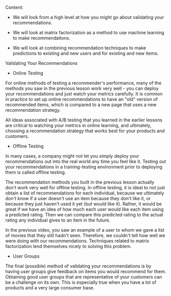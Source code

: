 Content:

- We will look from a high level at how you might go about validating your recommendations.

- We will look at matrix factorization as a method to use machine learning to make recommendations.

- We will look at combining recommendation techniques to make predictions to existing and new users and for existing and new items.

Validating Your Recommendations

- Online Testing

For online methods of testing a recommender's performance, many of the methods you saw in the previous lesson work very well - you can deploy your recommendations and just watch your metrics carefully. It is common in practice to set up online recommendations to have an "old" version of recommended items, which is compared to a new page that uses a new recommendation strategy.

All ideas associated with A/B testing that you learned in the earlier lessons are critical to watching your metrics in online learning, and ultimately, choosing a recommendation strategy that works best for your products and customers.

- Offline Testing

In many cases, a company might not let you simply deploy your recommendations out into the real world any time you feel like it. Testing out your recommendations in a training-testing environment prior to deploying them is called offline testing.

The recommendation methods you built in the previous lesson actually don't work very well for offline testing. In offline testing, it is ideal to not just obtain a list of recommendations for each individual, because we ultimately don't know if a user doesn't use an item because they don't like it, or because they just haven't used it yet (but would like it). Rather, it would be great if we have an idea of how much each user would like each item using a predicted rating. Then we can compare this predicted rating to the actual rating any individual gives to an item in the future.

In the previous video, you saw an example of a user to whom we gave a list of movies that they still hadn't seen. Therefore, we couldn't tell how well we were doing with our recommendations. Techniques related to matrix factorization lend themselves nicely to solving this problem.

- User Groups

The final (possible) method of validating your recommendations is by having user groups give feedback on items you would recommend for them. Obtaining good user groups that are representative of your customers can be a challenge on its own. This is especially true when you have a lot of products and a very large consumer base.
